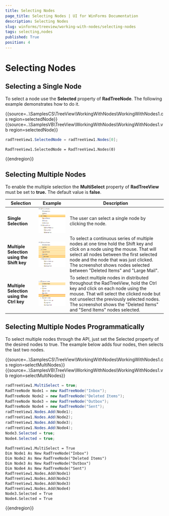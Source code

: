 ```yaml
---
title: Selecting Nodes
page_title: Selecting Nodes | UI for WinForms Documentation
description: Selecting Nodes
slug: winforms/treeview/working-with-nodes/selecting-nodes
tags: selecting,nodes
published: True
position: 4
---
```


# Selecting Nodes



## Selecting a Single Node

To select a node use the __Selected__ property of __RadTreeNode__. The following example demonstrates how to do it.

{{source=..\SamplesCS\TreeView\WorkingWithNodes\WorkingWithNodes1.cs region=selectedNode}} 
{{source=..\SamplesVB\TreeView\WorkingWithNodes\WorkingWithNodes1.vb region=selectedNode}} 

````C#
radTreeView1.SelectedNode = radTreeView1.Nodes[0];

````
````VB.NET
RadTreeView1.SelectedNode = RadTreeView1.Nodes(0)

````

{{endregion}} 

## Selecting Multiple Nodes

To enable the multiple selection the __MultiSelect__ property of   __RadTreeView__ must be set to __true.__ The default value is __false__.


| __Selection__ | __Example__ | __Description__ |
|---------------|-------------|-----------------|
| __Single Selection__ |![](images/treeview-working-with-nodes-selecting-nodes001.png)|The user can select a single node by clicking the node.|
| __Multiple Selection using the Shift key__ |![](images/treeview-working-with-nodes-selecting-nodes002.png)|To select a continuous series of multiple nodes at one time hold the Shift key and click on a node using the mouse. That will select all nodes between the first selected node and the node that was just clicked. The screenshot shows nodes selected between "Deleted Items" and "Large Mail".|
| __Multiple Selection using the Ctrl key__ |![treeview-working-with-nodes-selecting-nodes 003](images/treeview-working-with-nodes-selecting-nodes003.png)|To select multiple nodes in distributed throughout the RadTreeView, hold the Ctrl key and click on each node using the mouse. That will select the clicked node but not unselect the previously selected nodes. The screenshot shows the "Deleted Items" and "Send Items" nodes selected.|

## Selecting Multiple Nodes Programmatically

To select multiple nodes through the API, just set the Selected property of the desired nodes to true. The example below adds four nodes, then selects the last two nodes.

{{source=..\SamplesCS\TreeView\WorkingWithNodes\WorkingWithNodes1.cs region=selectMultiNodes}} 
{{source=..\SamplesVB\TreeView\WorkingWithNodes\WorkingWithNodes1.vb region=selectMultiNodes}} 

````C#
radTreeView1.MultiSelect = true;
RadTreeNode Node1 = new RadTreeNode("Inbox");
RadTreeNode Node2 = new RadTreeNode("Deleted Items");
RadTreeNode Node3 = new RadTreeNode("Outbox");
RadTreeNode Node4 = new RadTreeNode("Sent");
radTreeView1.Nodes.Add(Node1);
radTreeView1.Nodes.Add(Node2);
radTreeView1.Nodes.Add(Node3);
radTreeView1.Nodes.Add(Node4);
Node3.Selected = true;
Node4.Selected = true;

````
````VB.NET
RadTreeView1.MultiSelect = True
Dim Node1 As New RadTreeNode("Inbox")
Dim Node2 As New RadTreeNode("Deleted Items")
Dim Node3 As New RadTreeNode("Outbox")
Dim Node4 As New RadTreeNode("Sent")
RadTreeView1.Nodes.Add(Node1)
RadTreeView1.Nodes.Add(Node2)
RadTreeView1.Nodes.Add(Node3)
RadTreeView1.Nodes.Add(Node4)
Node3.Selected = True
Node4.Selected = True

````

{{endregion}}
